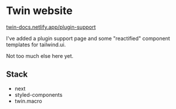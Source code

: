# Twin website

[twin-docs.netlify.app/plugin-support](twin-docs.netlify.app/plugin-support)

I've added a plugin support page and some "reactified" component templates for tailwind.ui.

Not too much else here yet.

## Stack

- next
- styled-components
- twin.macro
